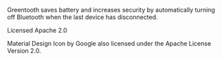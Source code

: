 Greentooth saves battery and increases security by automatically turning off
Bluetooth when the last device has disconnected.

Licensed Apache 2.0

Material Design Icon by Google also licensed under the Apache License Version 2.0.